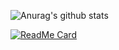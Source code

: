 ![Anurag's github stats](https://github-readme-stats.vercel.app/api?username=Dogel-ai&show_icons=true&bg_color=181A1B&icon_color=870000&title_color=870000&text_color=ffffff&hide_border=true&hide=["contribs","issues"])  

[![ReadMe Card](https://github-readme-stats.vercel.app/api/pin/?username=Ethericall-Studio&repo=beta-ethericall&show_icons=true&bg_color=181A1B&icon_color=870000&title_color=870000&text_color=ffffff&show_owner=true)](https://github.com/anuraghazra/github-readme-stats)
